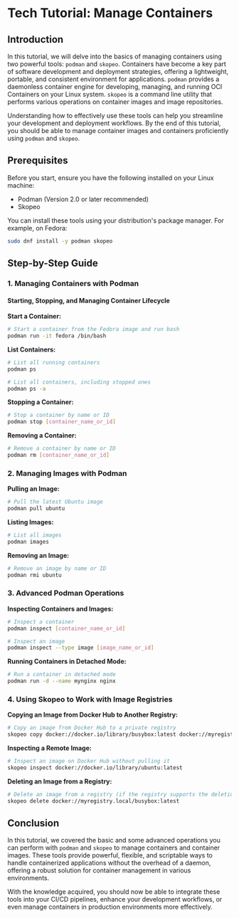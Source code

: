 # Tech Tutorial: Manage Containers

## Introduction

In this tutorial, we will delve into the basics of managing containers using two powerful tools: `podman` and `skopeo`. Containers have become a key part of software development and deployment strategies, offering a lightweight, portable, and consistent environment for applications. `podman` provides a daemonless container engine for developing, managing, and running OCI Containers on your Linux system. `skopeo` is a command line utility that performs various operations on container images and image repositories.

Understanding how to effectively use these tools can help you streamline your development and deployment workflows. By the end of this tutorial, you should be able to manage container images and containers proficiently using `podman` and `skopeo`.

## Prerequisites

Before you start, ensure you have the following installed on your Linux machine:
- Podman (Version 2.0 or later recommended)
- Skopeo

You can install these tools using your distribution's package manager. For example, on Fedora:
```bash
sudo dnf install -y podman skopeo
```

## Step-by-Step Guide

### 1. Managing Containers with Podman

#### Starting, Stopping, and Managing Container Lifecycle

**Start a Container:**
```bash
# Start a container from the Fedora image and run bash
podman run -it fedora /bin/bash
```

**List Containers:**
```bash
# List all running containers
podman ps

# List all containers, including stopped ones
podman ps -a
```

**Stopping a Container:**
```bash
# Stop a container by name or ID
podman stop [container_name_or_id]
```

**Removing a Container:**
```bash
# Remove a container by name or ID
podman rm [container_name_or_id]
```

### 2. Managing Images with Podman

**Pulling an Image:**
```bash
# Pull the latest Ubuntu image
podman pull ubuntu
```

**Listing Images:**
```bash
# List all images
podman images
```

**Removing an Image:**
```bash
# Remove an image by name or ID
podman rmi ubuntu
```

### 3. Advanced Podman Operations

**Inspecting Containers and Images:**
```bash
# Inspect a container
podman inspect [container_name_or_id]

# Inspect an image
podman inspect --type image [image_name_or_id]
```

**Running Containers in Detached Mode:**
```bash
# Run a container in detached mode
podman run -d --name mynginx nginx
```

### 4. Using Skopeo to Work with Image Registries

**Copying an Image from Docker Hub to Another Registry:**
```bash
# Copy an image from Docker Hub to a private registry
skopeo copy docker://docker.io/library/busybox:latest docker://myregistry.local/busybox:latest
```

**Inspecting a Remote Image:**
```bash
# Inspect an image on Docker Hub without pulling it
skopeo inspect docker://docker.io/library/ubuntu:latest
```

**Deleting an Image from a Registry:**
```bash
# Delete an image from a registry (if the registry supports the deletion API)
skopeo delete docker://myregistry.local/busybox:latest
```

## Conclusion

In this tutorial, we covered the basic and some advanced operations you can perform with `podman` and `skopeo` to manage containers and container images. These tools provide powerful, flexible, and scriptable ways to handle containerized applications without the overhead of a daemon, offering a robust solution for container management in various environments.

With the knowledge acquired, you should now be able to integrate these tools into your CI/CD pipelines, enhance your development workflows, or even manage containers in production environments more effectively.